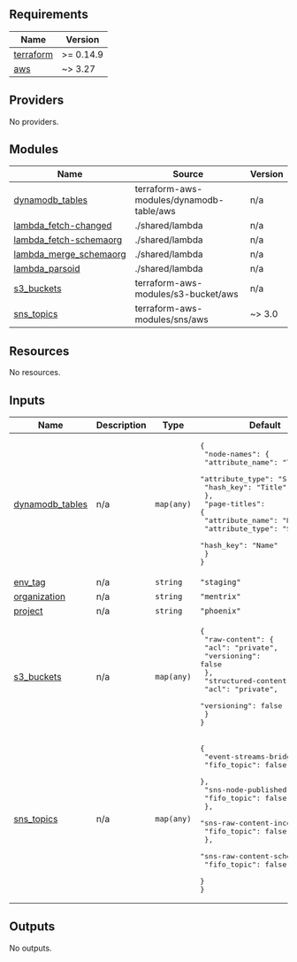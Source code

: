 ## Requirements

| Name | Version |
|------|---------|
| <a name="requirement_terraform"></a> [terraform](#requirement\_terraform) | >= 0.14.9 |
| <a name="requirement_aws"></a> [aws](#requirement\_aws) | ~> 3.27 |

## Providers

No providers.

## Modules

| Name | Source | Version |
|------|--------|---------|
| <a name="module_dynamodb_tables"></a> [dynamodb\_tables](#module\_dynamodb\_tables) | terraform-aws-modules/dynamodb-table/aws | n/a |
| <a name="module_lambda_fetch-changed"></a> [lambda\_fetch-changed](#module\_lambda\_fetch-changed) | ./shared/lambda | n/a |
| <a name="module_lambda_fetch-schemaorg"></a> [lambda\_fetch-schemaorg](#module\_lambda\_fetch-schemaorg) | ./shared/lambda | n/a |
| <a name="module_lambda_merge_schemaorg"></a> [lambda\_merge\_schemaorg](#module\_lambda\_merge\_schemaorg) | ./shared/lambda | n/a |
| <a name="module_lambda_parsoid"></a> [lambda\_parsoid](#module\_lambda\_parsoid) | ./shared/lambda | n/a |
| <a name="module_s3_buckets"></a> [s3\_buckets](#module\_s3\_buckets) | terraform-aws-modules/s3-bucket/aws | n/a |
| <a name="module_sns_topics"></a> [sns\_topics](#module\_sns\_topics) | terraform-aws-modules/sns/aws | ~> 3.0 |

## Resources

No resources.

## Inputs

| Name | Description | Type | Default | Required |
|------|-------------|------|---------|:--------:|
| <a name="input_dynamodb_tables"></a> [dynamodb\_tables](#input\_dynamodb\_tables) | n/a | `map(any)` | <pre>{<br>  "node-names": {<br>    "attribute_name": "Title",<br>    "attribute_type": "S",<br>    "hash_key": "Title"<br>  },<br>  "page-titles": {<br>    "attribute_name": "Name",<br>    "attribute_type": "S",<br>    "hash_key": "Name"<br>  }<br>}</pre> | no |
| <a name="input_env_tag"></a> [env\_tag](#input\_env\_tag) | n/a | `string` | `"staging"` | no |
| <a name="input_organization"></a> [organization](#input\_organization) | n/a | `string` | `"mentrix"` | no |
| <a name="input_project"></a> [project](#input\_project) | n/a | `string` | `"phoenix"` | no |
| <a name="input_s3_buckets"></a> [s3\_buckets](#input\_s3\_buckets) | n/a | `map(any)` | <pre>{<br>  "raw-content": {<br>    "acl": "private",<br>    "versioning": false<br>  },<br>  "structured-content": {<br>    "acl": "private",<br>    "versioning": false<br>  }<br>}</pre> | no |
| <a name="input_sns_topics"></a> [sns\_topics](#input\_sns\_topics) | n/a | `map(any)` | <pre>{<br>  "event-streams-bridge": {<br>    "fifo_topic": false<br>  },<br>  "sns-node-published": {<br>    "fifo_topic": false<br>  },<br>  "sns-raw-content-incoming": {<br>    "fifo_topic": false<br>  },<br>  "sns-raw-content-schemaorg": {<br>    "fifo_topic": false<br>  }<br>}</pre> | no |

## Outputs

No outputs.
